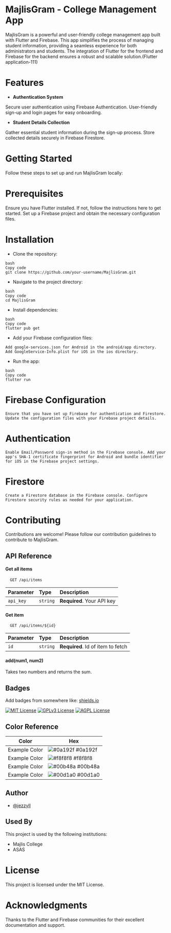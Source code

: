 # MajlisGram - College Management App

MajlisGram is a powerful and user-friendly college management app built with Flutter and Firebase. This app simplifies the process of managing student information, providing a seamless experience for both administrators and students. The integration of Flutter for the frontend and Firebase for the backend ensures a robust and scalable solution.(Flutter application-111)

# Features

- **Authentication System**

Secure user authentication using Firebase Authentication.
User-friendly sign-up and login pages for easy onboarding.

- **Student Details Collection**

Gather essential student information during the sign-up process.
Store collected details securely in Firebase Firestore.

# Getting Started
Follow these steps to set up and run MajlisGram locally:

# Prerequisites

Ensure you have Flutter installed. If not, follow the instructions here to get started.
Set up a Firebase project and obtain the necessary configuration files.

# Installation
- Clone the repository:

```
bash
Copy code
git clone https://github.com/your-username/MajlisGram.git
```

- Navigate to the project directory:

```
bash
Copy code
cd MajlisGram
```

- Install dependencies:

```
bash
Copy code
flutter pub get
```
- Add your Firebase configuration files:

```
Add google-services.json for Android in the android/app directory.
Add GoogleService-Info.plist for iOS in the ios directory.
```
- Run the app:
```
bash
Copy code
flutter run
```

# Firebase Configuration

`Ensure that you have set up Firebase for authentication and Firestore. Update the configuration files with your Firebase project details.`

# Authentication

`Enable Email/Password sign-in method in the Firebase console.
Add your app's SHA-1 certificate fingerprint for Android and bundle identifier for iOS in the Firebase project settings.`

# Firestore

`Create a Firestore database in the Firebase console.
Configure Firestore security rules as needed for your application.`

# Contributing
Contributions are welcome! Please follow our contribution guidelines to contribute to MajlisGram.


## API Reference

#### Get all items

```http
  GET /api/items
```

| Parameter | Type     | Description                |
| :-------- | :------- | :------------------------- |
| `api_key` | `string` | **Required**. Your API key |

#### Get item

```http
  GET /api/items/${id}
```

| Parameter | Type     | Description                       |
| :-------- | :------- | :-------------------------------- |
| `id`      | `string` | **Required**. Id of item to fetch |

#### add(num1, num2)

Takes two numbers and returns the sum.


## Badges

Add badges from somewhere like: [shields.io](https://shields.io/)

[![MIT License](https://img.shields.io/badge/License-MIT-green.svg)](https://choosealicense.com/licenses/mit/)
[![GPLv3 License](https://img.shields.io/badge/License-GPL%20v3-yellow.svg)](https://opensource.org/licenses/)
[![AGPL License](https://img.shields.io/badge/license-AGPL-blue.svg)](http://www.gnu.org/licenses/agpl-3.0)

## Color Reference

| Color             | Hex                                                                |
| ----------------- | ------------------------------------------------------------------ |
| Example Color | ![#0a192f](https://via.placeholder.com/10/0a192f?text=+) #0a192f |
| Example Color | ![#f8f8f8](https://via.placeholder.com/10/f8f8f8?text=+) #f8f8f8 |
| Example Color | ![#00b48a](https://via.placeholder.com/10/00b48a?text=+) #00b48a |
| Example Color | ![#00d1a0](https://via.placeholder.com/10/00b48a?text=+) #00d1a0 |


## Author

- [@jezzyll](https://github.com/jezzyll)


## Used By

This project is used by the following institutions:

- Majlis College
- ASAS 



# License
This project is licensed under the MIT License.

# Acknowledgments
Thanks to the Flutter and Firebase communities for their excellent documentation and support.
